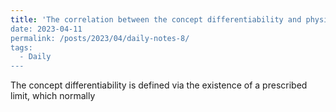 ```yaml
---
title: 'The correlation between the concept differentiability and physical world"
date: 2023-04-11
permalink: /posts/2023/04/daily-notes-8/
tags:
  - Daily
---
```


The concept differentiability is defined via the existence of a prescribed limit, which normally